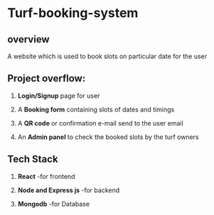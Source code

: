 # **Turf-booking-system**

## overview

A website which is used to book slots on particular date for the user
## Project overflow:

1. **Login/Signup** page for user

2. A **Booking form** containing slots of dates and timings

3. A **QR code** or confirmation e-mail send to the user email

4. An **Admin panel** to check the booked slots by the turf owners

## Tech Stack
 1. **React** -for frontend

 2. **Node and Express js** -for backend

 3. **Mongodb** -for Database
 









